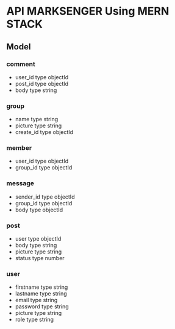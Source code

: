 # API MARKSENGER Using MERN STACK #
## Model ##
### comment ###
- user_id type objectId
- post_id type objectId
- body type string

### group ###
- name type string
- picture type string
- create_id type objectId

### member ###
- user_id type objectId
- group_id type objectId

### message ###
- sender_id type objectId
- group_id type objectId
- body type objectId

### post ###
- user type objectId
- body type string
- picture type string
- status type number

### user ###
- firstname type string
- lastname type string
- email type string
- password type string
- picture type string
- role type string

